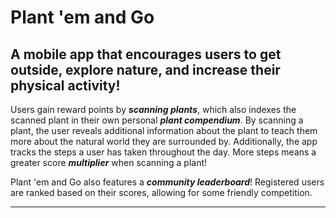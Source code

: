 # Plant 'em and Go

## **A mobile app that encourages users to get outside, explore nature, and increase their physical activity!**

Users gain reward points by ***scanning plants***, which also indexes the scanned plant in their own personal ***plant compendium***. By scanning a plant, the user reveals additional information about the plant to teach them more about the natural world they are surrounded by. Additionally, the app tracks the steps a user has taken throughout the day. More steps means a greater score ***multiplier*** when scanning a plant!

Plant 'em and Go also features a ***community leaderboard***! Registered users are ranked based on their scores, allowing for some friendly competition. 

---
